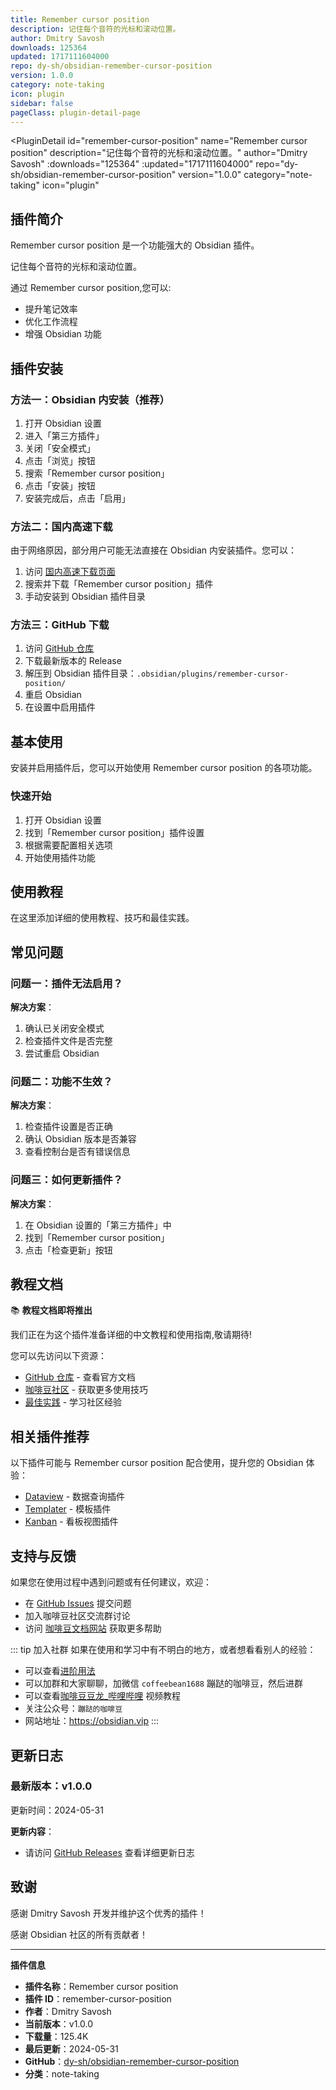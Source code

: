 ```yaml
---
title: Remember cursor position
description: 记住每个音符的光标和滚动位置。
author: Dmitry Savosh
downloads: 125364
updated: 1717111604000
repo: dy-sh/obsidian-remember-cursor-position
version: 1.0.0
category: note-taking
icon: plugin
sidebar: false
pageClass: plugin-detail-page
---
```


<PluginDetail
  id="remember-cursor-position"
  name="Remember cursor position"
  description="记住每个音符的光标和滚动位置。"
  author="Dmitry Savosh"
  :downloads="125364"
  :updated="1717111604000"
  repo="dy-sh/obsidian-remember-cursor-position"
  version="1.0.0"
  category="note-taking"
  icon="plugin"
>

<!-- AUTO_GENERATED_START -->
## 插件简介

Remember cursor position 是一个功能强大的 Obsidian 插件。

记住每个音符的光标和滚动位置。

通过 Remember cursor position,您可以:

- 提升笔记效率
- 优化工作流程
- 增强 Obsidian 功能

<!-- AUTO_GENERATED_END -->

<!-- AUTO_GENERATED_START -->
## 插件安装

### 方法一：Obsidian 内安装（推荐）

1. 打开 Obsidian 设置
2. 进入「第三方插件」
3. 关闭「安全模式」
4. 点击「浏览」按钮
5. 搜索「Remember cursor position」
6. 点击「安装」按钮
7. 安装完成后，点击「启用」

### 方法二：国内高速下载

由于网络原因，部分用户可能无法直接在 Obsidian 内安装插件。您可以：

1. 访问 [国内高速下载页面](/zh/documentation/obsidian-plugins-download.html)
2. 搜索并下载「Remember cursor position」插件
3. 手动安装到 Obsidian 插件目录

### 方法三：GitHub 下载

1. 访问 [GitHub 仓库](https://github.com/dy-sh/obsidian-remember-cursor-position)
2. 下载最新版本的 Release
3. 解压到 Obsidian 插件目录：`.obsidian/plugins/remember-cursor-position/`
4. 重启 Obsidian
5. 在设置中启用插件

## 基本使用

安装并启用插件后，您可以开始使用 Remember cursor position 的各项功能。

### 快速开始

1. 打开 Obsidian 设置
2. 找到「Remember cursor position」插件设置
3. 根据需要配置相关选项
4. 开始使用插件功能

<!-- AUTO_GENERATED_END -->

<!-- CUSTOM_CONTENT_START:tutorial -->
## 使用教程

在这里添加详细的使用教程、技巧和最佳实践。

<!-- CUSTOM_CONTENT_END:tutorial -->

<!-- SHARED_CONTENT_START -->
## 常见问题

### 问题一：插件无法启用？

**解决方案**：
1. 确认已关闭安全模式
2. 检查插件文件是否完整
3. 尝试重启 Obsidian

### 问题二：功能不生效？

**解决方案**：
1. 检查插件设置是否正确
2. 确认 Obsidian 版本是否兼容
3. 查看控制台是否有错误信息

### 问题三：如何更新插件？

**解决方案**：
1. 在 Obsidian 设置的「第三方插件」中
2. 找到「Remember cursor position」
3. 点击「检查更新」按钮

## 教程文档

📚 **教程文档即将推出**

我们正在为这个插件准备详细的中文教程和使用指南,敬请期待!

您可以先访问以下资源：
- [GitHub 仓库](https://github.com/dy-sh/obsidian-remember-cursor-position) - 查看官方文档
- [咖啡豆社区](/zh/bases/) - 获取更多使用技巧
- [最佳实践](/zh/best-practices/) - 学习社区经验

## 相关插件推荐

以下插件可能与 Remember cursor position 配合使用，提升您的 Obsidian 体验：

- [Dataview](/zh/plugins/dataview.html) - 数据查询插件
- [Templater](/zh/plugins/templater-obsidian.html) - 模板插件
- [Kanban](/zh/plugins/obsidian-kanban.html) - 看板视图插件

## 支持与反馈

如果您在使用过程中遇到问题或有任何建议，欢迎：

- 在 [GitHub Issues](https://github.com/dy-sh/obsidian-remember-cursor-position/issues) 提交问题
- 加入咖啡豆社区交流群讨论
- 访问 [咖啡豆文档网站](https://obsidian.vip) 获取更多帮助

::: tip 加入社群
如果在使用和学习中有不明白的地方，或者想看看别人的经验：
- 可以查看[进阶用法](/zh/advanced)
- 可以加群和大家聊聊，加微信 `coffeebean1688` 蹦跶的咖啡豆，然后进群
- 可以查看[咖啡豆豆龙_哔哩哔哩](https://space.bilibili.com/618777356) 视频教程
- 关注公众号：`蹦跶的咖啡豆`
- 网站地址：https://obsidian.vip
:::
<!-- SHARED_CONTENT_END -->

<!-- AUTO_GENERATED_START -->
## 更新日志

### 最新版本：v1.0.0

更新时间：2024-05-31

**更新内容**：
- 请访问 [GitHub Releases](https://github.com/dy-sh/obsidian-remember-cursor-position/releases) 查看详细更新日志

## 致谢

感谢 Dmitry Savosh 开发并维护这个优秀的插件！

感谢 Obsidian 社区的所有贡献者！

---

**插件信息**
- **插件名称**：Remember cursor position
- **插件 ID**：remember-cursor-position
- **作者**：Dmitry Savosh
- **当前版本**：v1.0.0
- **下载量**：125.4K
- **最后更新**：2024-05-31
- **GitHub**：[dy-sh/obsidian-remember-cursor-position](https://github.com/dy-sh/obsidian-remember-cursor-position)
- **分类**：note-taking
<!-- AUTO_GENERATED_END -->

</PluginDetail>

